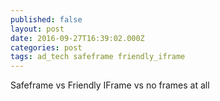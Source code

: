 ```yaml
---
published: false
layout: post
date: 2016-09-27T16:39:02.000Z
categories: post
tags: ad_tech safeframe friendly_iframe
---
```

Safeframe vs Friendly IFrame vs no frames at all
